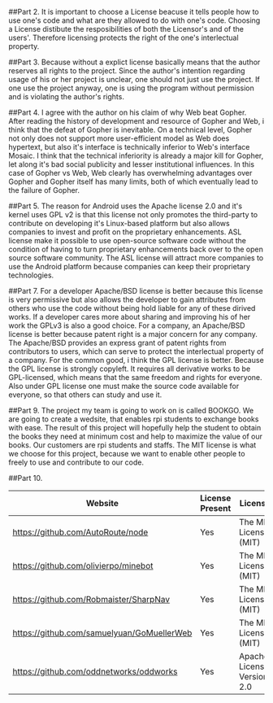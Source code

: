 ##Part 2.
 It is important to choose a License beacuse it tells people how to use one's code and what are they allowed to do with one's code.
 Choosing a License distibute the resposibilities of both the Licensor's and of the users'. Therefore licensing protects the right of
 the one's interlectual property.
 
##Part 3.
 Because without a explict license basically means that the author reserves all rights to the project. Since the author's intention regarding usage of his or her project is unclear, one should not just use the project. If one use the project anyway, one is using the program without permission and is violating the author's rights.

##Part 4.
 I agree with the author on his claim of why Web beat Gopher. After reading the history of development and resource of Gopher and Web, i think that the defeat of Gopher is inevitable. On a technical level, Gopher not only does not support more user-efficient model as Web does  hypertext, but also it's interface is technically inferior to Web's interface Mosaic. I think that the technical inferiority is already a major kill for Gopher, let along it's bad social publicity and lesser institutional influences. In this case of Gopher vs Web, Web clearly has overwhelming advantages over Gopher and Gopher itself has many limits, both of which eventually lead to the failure of Gopher. 

##Part 5.
 The reason for Android uses the Apache license 2.0 and it's kernel uses GPL v2 is that this license not only promotes the third-party to
 contribute on developing it's Linux-based platform but also allows companies to invest and profit on the proprietary enhancements. ASL
 license make it possible to use open-source software code without the condition of having to turn proprietary enhancements back over to the open source software community. The ASL license will attract more companies to use the Android platform because companies can keep their proprietary technologies.

##Part 7.
 For a developer Apache/BSD license is better because this license is very permissive but also allows the developer to gain attributes from others who use the code without being hold liable for any of these dirived works. If a developer cares more about sharing and improving his of her work the GPLv3 is also a good choice.
 For a company, an Apache/BSD license is better because patent right is a major concern for any company. The Apache/BSD provides an express grant of patent rights from contributors to users, which can serve to protect the interlectual property of a company.
 For the common good, i think the GPL license is better. Because the GPL license is strongly copyleft. It requires all derivative works to be GPL-licensed, which means that the same freedom and rights for everyone. Also under GPL license one must make the source code available for everyone, so that others can study and use it. 
 
##Part 9.
 The project my team is going to work on is called BOOKGO. We are going to create a wedsite, that enables rpi students to exchange books with ease. The result of this project will hopefully help the student to obtain the books they need at minimum cost and help to maximize the value of our books. Our customers are rpi students and staffs. The MIT license is what we choose for this project, because we want to enable other people to freely to use and contribute to our code.

##Part 10.

Website                                 |    License Present   |        License
----------------------------------------|----------------------|-----------------------------
https://github.com/AutoRoute/node       |        Yes           |  The MIT License (MIT)
https://github.com/olivierpo/minebot    |        Yes           |  The MIT License (MIT)
https://github.com/Robmaister/SharpNav  |        Yes           |  The MIT License (MIT)
https://github.com/samuelyuan/GoMuellerWeb |     Yes           |  The MIT License (MIT)
https://github.com/oddnetworks/oddworks |       Yes            | Apache License, Version 2.0
